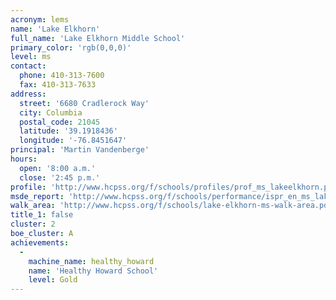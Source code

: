 ```yaml
---
acronym: lems
name: 'Lake Elkhorn'
full_name: 'Lake Elkhorn Middle School'
primary_color: 'rgb(0,0,0)'
level: ms
contact:
  phone: 410-313-7600
  fax: 410-313-7633
address:
  street: '6680 Cradlerock Way'
  city: Columbia
  postal_code: 21045
  latitude: '39.1918436'
  longitude: '-76.8451647'
principal: 'Martin Vandenberge'
hours:
  open: '8:00 a.m.'
  close: '2:45 p.m.'
profile: 'http://www.hcpss.org/f/schools/profiles/prof_ms_lakeelkhorn.pdf'
msde_report: 'http://www.hcpss.org/f/schools/performance/ispr_en_ms_lakeelkhorn.pdf'
walk_area: 'http://www.hcpss.org/f/schools/lake-elkhorn-ms-walk-area.pdf'
title_1: false
cluster: 2
boe_cluster: A
achievements:
  -
    machine_name: healthy_howard
    name: 'Healthy Howard School'
    level: Gold
---
```

